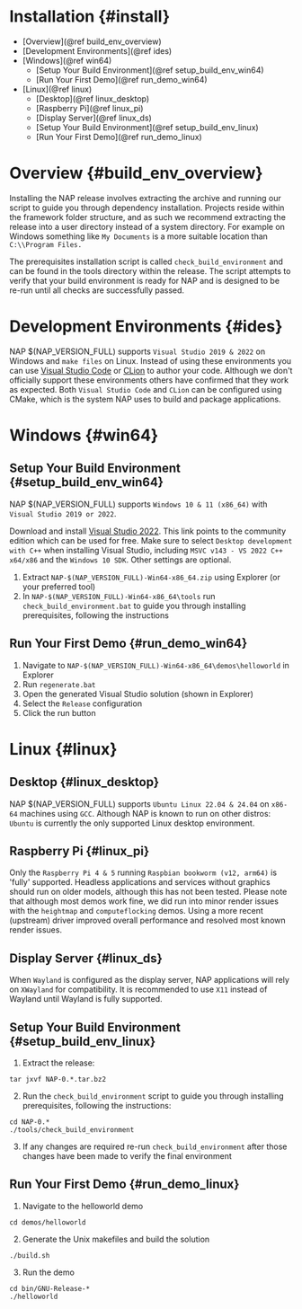 Installation {#install}
=======================

*	[Overview](@ref build_env_overview)
*	[Development Environments](@ref ides)
*	[Windows](@ref win64)
	*	[Setup Your Build Environment](@ref setup_build_env_win64)
	*	[Run Your First Demo](@ref run_demo_win64)
*	[Linux](@ref linux) 
	*	[Desktop](@ref linux_desktop)
	*	[Raspberry Pi](@ref linux_pi)
	*	[Display Server](@ref linux_ds)
	*	[Setup Your Build Environment](@ref setup_build_env_linux)
	*	[Run Your First Demo](@ref run_demo_linux)

# Overview {#build_env_overview}

Installing the NAP release involves extracting the archive and running our script to guide you through dependency installation. Projects reside within the framework folder structure, and as such we recommend extracting the release into a user directory instead of a system directory. For example on Windows something like `My Documents` is a more suitable location than `C:\\Program Files.`

The prerequisites installation script is called `check_build_environment` and can be found in the tools directory within the release.  The script attempts to verify that your build environment is ready for NAP and is designed to be re-run until all checks are successfully passed.

# Development Environments {#ides}

NAP $(NAP_VERSION_FULL) supports `Visual Studio 2019 & 2022` on Windows and `make files` on Linux. Instead of using these environments you can use [Visual Studio Code](https://code.visualstudio.com/) or [CLion](https://www.jetbrains.com/clion) to author your code. Although we don't officially support these environments others have confirmed that they work as expected. Both `Visual Studio Code` and `CLion` can be configured using CMake, which is the system NAP uses to build and package applications.

# Windows {#win64}

## Setup Your Build Environment {#setup_build_env_win64}

NAP $(NAP_VERSION_FULL) supports `Windows 10 & 11 (x86_64)` with `Visual Studio 2019 or 2022`.

Download and install <a href="https://visualstudio.microsoft.com/downloads/" target="_blank">Visual Studio 2022</a>. This link points to the community edition which can be used for free. Make sure to select `Desktop development with C++` when installing Visual Studio, including `MSVC v143 - VS 2022 C++ x64/x86` and the `Windows 10 SDK`. Other settings are optional.

1. Extract `NAP-$(NAP_VERSION_FULL)-Win64-x86_64.zip` using Explorer (or your preferred tool)
2. In `NAP-$(NAP_VERSION_FULL)-Win64-x86_64\tools` run `check_build_environment.bat` to guide you through installing prerequisites, following the instructions

## Run Your First Demo {#run_demo_win64}

1. Navigate to `NAP-$(NAP_VERSION_FULL)-Win64-x86_64\demos\helloworld` in Explorer
2. Run `regenerate.bat`
3. Open the generated Visual Studio solution (shown in Explorer)
4. Select the `Release` configuration
5. Click the run button

# Linux {#linux}

## Desktop {#linux_desktop}

NAP $(NAP_VERSION_FULL) supports `Ubuntu Linux 22.04 & 24.04` on `x86-64` machines using `GCC`. Although NAP is known to run on other distros: `Ubuntu` is currently the only supported Linux desktop environment.

## Raspberry Pi {#linux_pi}

Only the `Raspberry Pi 4 & 5` running `Raspbian bookworm (v12, arm64)` is 'fully' supported. Headless applications and services without graphics should run on older models, although this has not been tested. Please note that although most demos work fine, we did run into minor render issues with the `heightmap` and `computeflocking` demos. Using a more recent (upstream) driver improved overall performance and resolved most known render issues.

## Display Server {#linux_ds}

When `Wayland` is configured as the display server, NAP applications will rely on `XWayland` for compatibility. It is recommended to use `X11` instead of Wayland until Wayland is fully supported.

## Setup Your Build Environment {#setup_build_env_linux}

1. Extract the release:
```
tar jxvf NAP-0.*.tar.bz2
```
2. Run the `check_build_environment` script to guide you through installing prerequisites, following the instructions:
```
cd NAP-0.*
./tools/check_build_environment
```
3. If any changes are required re-run `check_build_environment` after those changes have been made to verify the final environment

## Run Your First Demo {#run_demo_linux}

1. Navigate to the helloworld demo
```
cd demos/helloworld
```
2. Generate the Unix makefiles and build the solution
```
./build.sh
```
3. Run the demo
```
cd bin/GNU-Release-*
./helloworld
```